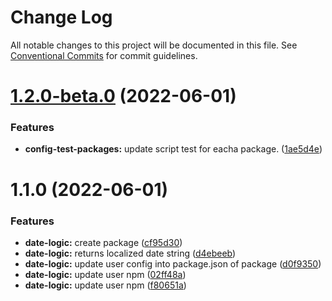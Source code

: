 # Change Log

All notable changes to this project will be documented in this file.
See [Conventional Commits](https://conventionalcommits.org) for commit guidelines.

# [1.2.0-beta.0](https://github.com/benriquezm/monorepo/compare/@benriquezm/date-logic@1.1.0...@benriquezm/date-logic@1.2.0-beta.0) (2022-06-01)


### Features

* **config-test-packages:** update script test for eacha package. ([1ae5d4e](https://github.com/benriquezm/monorepo/commit/1ae5d4e5db5856ab96e6c90f81f9df0a488119a2))





# 1.1.0 (2022-06-01)


### Features

* **date-logic:** create package ([cf95d30](https://github.com/benriquezm/monorepo/commit/cf95d30cc9e3f0d48687d0a553dfde5f40b4d617))
* **date-logic:** returns localized date string ([d4ebeeb](https://github.com/benriquezm/monorepo/commit/d4ebeeb46333ba907d5368a224ca15bb1245d2fe))
* **date-logic:** update user config into package.json of package ([d0f9350](https://github.com/benriquezm/monorepo/commit/d0f9350e3af0f0c42f342e2d3006afee96823968))
* **date-logic:** update user npm ([02ff48a](https://github.com/benriquezm/monorepo/commit/02ff48a03eeaa78b6941eecea2a05f88832d5522))
* **date-logic:** update user npm ([f80651a](https://github.com/benriquezm/monorepo/commit/f80651a27f6abf1491e9617b7bf51b847d7bcc08))
